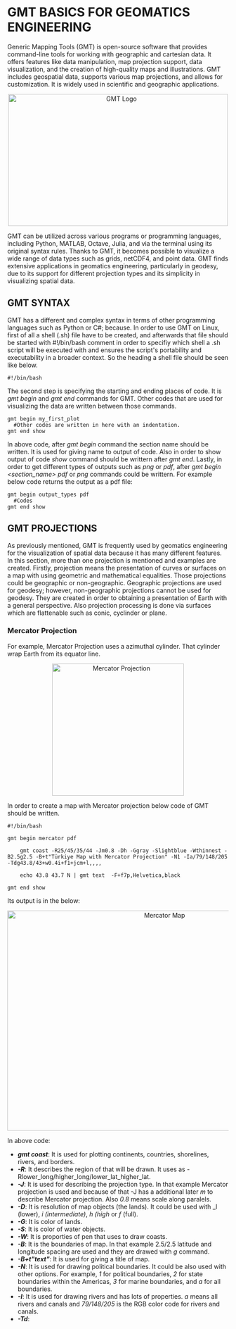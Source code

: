 # GMT BASICS FOR GEOMATICS ENGINEERING

Generic Mapping Tools (GMT) is open-source software that provides command-line tools for working with geographic and cartesian data. It offers features like data manipulation, map projection support, data visualization, and the creation of high-quality maps and illustrations. GMT includes geospatial data, supports various map projections, and allows for customization. It is widely used in scientific and geographic applications.

<p align = "center">
<img src="https://www.generic-mapping-tools.org/_static/gmt-logo.png" width="500" height="300" alt="GMT Logo">
</p>

GMT can be utilized across various programs or programming languages, including Python, MATLAB, Octave, Julia, and via the terminal using its original syntax rules. Thanks to GMT, it becomes possible to visualize a wide range of data types such as grids, netCDF4, and point data. GMT finds extensive applications in geomatics engineering, particularly in geodesy, due to its support for different projection types and its simplicity in visualizing spatial data.

## GMT SYNTAX

GMT has a different and complex syntax in terms of other programming languages such as Python or C#; because. In order to use GMT on Linux, first of all a shell (.sh) file have to be created, and afterwards that file should be started with #!/bin/bash comment in order to specifiy which shell a .sh script will be executed with and ensures the script's portability and executability in a broader context. So the heading a shell file should be seen like below.

```
#!/bin/bash
```

The second step is specifying the starting and ending places of code. It is _gmt begin_ and _gmt end_ commands for GMT. Other codes that are used for visualizing the data are written between those commands.

```
gmt begin my_first_plot
  #Other codes are written in here with an indentation.
gmt end show
```

In above code, after _gmt begin_ command the section name should be written. It is used for giving name to output of code. Also in order to show output of code _show_ command should be writtern after _gmt end_. Lastly, in order to get different types of outputs such as _png_ or _pdf_, after _gmt begin <section_name>_ _pdf_ or _png_ commands could be writtern. For example below code returns the output as a pdf file:

```
gmt begin output_types pdf
  #Codes
gmt end show
```
## GMT PROJECTIONS

As previously mentioned, GMT is frequently used by geomatics engineering for the visualization of spatial data because it has many different features. In this section, more than one projection is mentioned and examples are created. Firstly, projection means the presentation of curves or surfaces on a map with using geometric and mathematical equalities. Those projections could be geographic or non-geographic. Geographic projections are used for geodesy; however, non-geographic projections cannot be used for geodesy. They are created in order to obtaining a presentation of Earth with a general perspective. Also projection processing is done via surfaces which are flattenable such as conic, cyclinder or plane.

### Mercator Projection
For example, Mercator Projection uses a azimuthal cylinder. That cylinder wrap Earth from its equator line.

<p align = "center">
<img src=https://cdn.britannica.com/55/109155-050-9FE4B08C/simple-cylindrical-projection-earth-map-globe-mercator.jpg height="300" alt="Mercator Projection">
</p>

In order to create a map with Mercator projection below code of GMT should be written.

```
#!/bin/bash

gmt begin mercator pdf

	gmt coast -R25/45/35/44 -Jm0.8 -Dh -Ggray -Slightblue -Wthinnest -B2.5g2.5 -B+t"Türkiye Map with Mercator Projection" -N1 -Ia/79/148/205 -Tdg43.8/43+w0.4i+f1+jcm+l,,,,
	
	echo 43.8 43.7 N | gmt text  -F+f7p,Helvetica,black

gmt end show
```

Its output is in the below:

<p align = "center">
<img src="https://github.com/felsenfest7/GMT_Examples/assets/92101782/13bb0c9f-f646-4250-ab5d-686f825f3d43" width="700" height=500" alt="Mercator Map">
</p>

In above code:
* ***gmt coast***: It is used for plotting continents, countries, shorelines, rivers, and borders.
* ***-R***: It describes the region of that will be drawn. It uses as -Rlower_long/higher_long/lower_lat_higher_lat.
* ***-J***: It is used for describing the projection type. In that example Mercator projection is used and because of that -J has a additional later _m_ to describe Mercator projection. Also _0.8_ means scale along paralels.
* ***-D***: It is resolution of map objects (the lands). It could be used with _l (lower), _i (intermediate)_, _h (high_ or _f_ (full).
* ***-G***: It is color of lands.
* ***-S***: It is color of water objects.
* ***-W***: It is proporties of pen that uses to draw coasts.
* ***-B***: It is the boundaries of map. In that example 2.5/2.5 latitude and longitude spacing are used and they are drawed with _g_ command.
* ***-B+t"text"***: It is used for giving a title of map.
* ***-N***: It is used for drawing political boundaries. It could be also used with other options. For example, _1_ for political boundaries, _2_ for state boundaries within the Americas, _3_ for marine boundaries, and _a_ for all boundaries.
* ***-I***: It is used for drawing rivers and has lots of properties. _a_ means all rivers and canals and _79/148/205_ is the RGB color code for rivers and canals.
* ***-Td***: 














